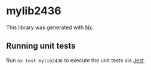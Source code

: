 # mylib2436

This library was generated with [Nx](https://nx.dev).

## Running unit tests

Run `nx test mylib2436` to execute the unit tests via [Jest](https://jestjs.io).
